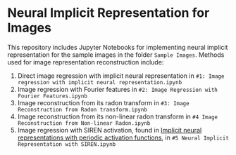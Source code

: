 # Neural Implicit Representation for Images

This repository includes Jupyter Notebooks for implementing neural implicit representation for the sample images in the folder `Sample Images`. Methods used for image representation reconstruction include:
1. Direct image regression with implicit neural representation in `#1: Image regression with implicit neural representation.ipynb`
2. Image regression with Fourier features in `#2: Image Regression with Fourier Features.ipynb`
3. Image reconstruction from its radon transform in `#3: Image Reconstruction from Radon transform.ipynb`
4. Image reconstruction from its non-linear radon transform in `#4 Image Reconstruction from Non-linear Radon.ipynb`
5. Image regression with SIREN activation, found in [Implicit neural representations with periodic activation functions](https://arxiv.org/abs/2006.09661), in `#5 Neural Implicit Representation with SIREN.ipynb`
